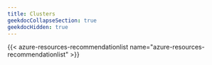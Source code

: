 ```yaml
---
title: Clusters
geekdocCollapseSection: true
geekdocHidden: true
---
```


{{< azure-resources-recommendationlist name="azure-resources-recommendationlist" >}}
